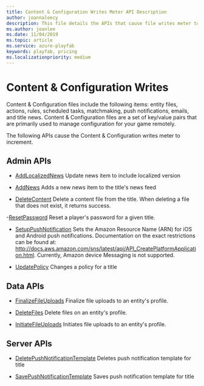 ```yaml
---
title: Content & Configuration Writes Meter API Description
author: joannaleecy
description: This file details the APIs that cause file writes meter to increment.
ms.author: joanlee
ms.date: 11/04/2019
ms.topic: article
ms.service: azure-playfab
keywords: playfab, pricing
ms.localizationpriority: medium
---
```


# Content & Configuration Writes

Content & Configuration files include the following items: entity files, actions, rules, scheduled tasks, matchmaking, push notifications, emails, and title news. Content & Configuration files are a set of key/value pairs that are primarily used to manage configuration for your game remotely.

The following APIs cause the Content & Configuration writes meter to increment.

## Admin APIs

- [AddLocalizedNews](/rest/api/playfab/admin/title-wide-data-management/add-localized-news?view=playfab-rest&preserve-view=true)
  Update news item to include localized version

- [AddNews](/rest/api/playfab/admin/title-wide-data-management/add-news?view=playfab-rest&preserve-view=true)
   Adds a new news item to the title's news feed

- [DeleteContent](/rest/api/playfab/admin/content/delete-content?view=playfab-rest&preserve-view=true)
  Delete a content file from the title. When deleting a file that does not exist, it returns success.

-[ResetPassword](/rest/api/playfab/admin/account-management/reset-password?view=playfab-rest&preserve-view=true)
    Reset a player's password for a given title.

- [SetupPushNotification](/rest/api/playfab/admin/title-wide-data-management/setup-push-notification?view=playfab-rest&preserve-view=true)
  Sets the Amazon Resource Name (ARN) for iOS and Android push notifications. Documentation on the exact restrictions can be found at: http://docs.aws.amazon.com/sns/latest/api/API_CreatePlatformApplication.html. Currently, Amazon device Messaging is not supported.

- [UpdatePolicy](/rest/api/playfab/admin/authentication/update-policy?view=playfab-rest&preserve-view=true)
    Changes a policy for a title

## Data APIs

- [FinalizeFileUploads](/rest/api/playfab/data/file/finalize-file-uploads?view=playfab-rest&preserve-view=true)
  Finalize file uploads to an entity's profile.

- [DeleteFiles](/rest/api/playfab/data/file/delete-files?view=playfab-rest&preserve-view=true)
  Delete files on an entity's profile.

- [InitiateFileUploads](/rest/api/playfab/data/file/initiate-file-uploads?view=playfab-rest&preserve-view=true)
  Initiates file uploads to an entity's profile.

## Server APIs

- [DeletePushNotificationTemplate](/rest/api/playfab/server/account-management/delete-push-notification-template?view=playfab-rest&preserve-view=true)
   Deletes push notification template for title

- [SavePushNotificationTemplate](/rest/api/playfab/server/account-management/save-push-notification-template?view=playfab-res&preserve-view=true)
   Saves push notification template for title
